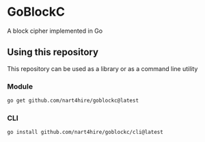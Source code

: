 # GoBlockC

A block cipher implemented in Go

## Using this repository

This repository can be used as a library or as a command line utility

### Module

```bash
go get github.com/nart4hire/goblockc@latest
```

### CLI

```bash
go install github.com/nart4hire/goblockc/cli@latest
```
